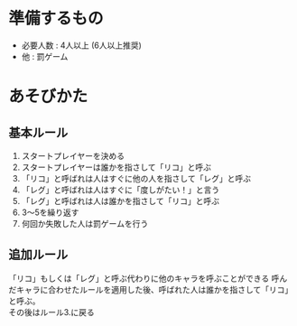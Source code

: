 # 準備するもの
* 必要人数 : 4人以上 (6人以上推奨)
* 他 : 罰ゲーム

# あそびかた
## 基本ルール
1. スタートプレイヤーを決める
2. スタートプレイヤーは誰かを指さして「リコ」と呼ぶ
3. 「リコ」と呼ばれは人はすぐに他の人を指さして「レグ」と呼ぶ
4. 「レグ」と呼ばれは人はすぐに「度しがたい！」と言う
5. 「レグ」と呼ばれは人は誰かを指さして「リコ」と呼ぶ
6. 3～5を繰り返す
7. 何回か失敗した人は罰ゲームを行う

## 追加ルール
「リコ」もしくは「レグ」と呼ぶ代わりに他のキャラを呼ぶことができる
呼んだキャラに合わせたルールを適用した後、呼ばれた人は誰かを指さして「リコ」と呼ぶ。  
その後はルール3.に戻る
